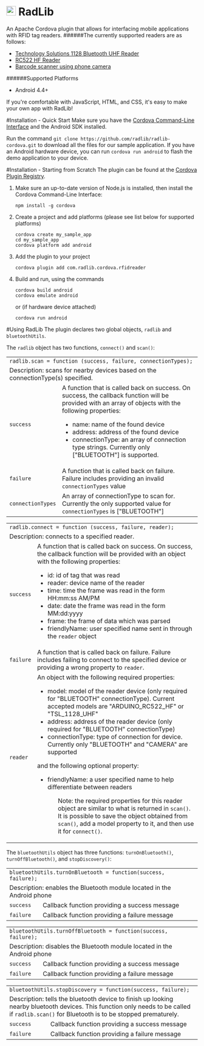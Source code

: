 <img src="https://raw.githubusercontent.com/radlib/radlib-cordova/master/radlibDemoApp/www/img/logo.png" height="25"></img> RadLib
=======================================================
An Apache Cordova plugin that allows for interfacing mobile applications with RFID tag readers.
######The currently supported readers are as follows:
- [Technology Solutions 1128 Bluetooth UHF Reader](http://www.tsl.uk.com/products/1128-bluetooth-handheld-uhf-rfid-reader/)
- [RC522 HF Reader](http://playground.arduino.cc/Learning/MFRC522)
- [Barcode scanner using phone camera](https://github.com/wildabeast/BarcodeScanner)

######Supported Platforms
- Android 4.4+

If you're comfortable with JavaScript, HTML, and CSS, it's easy to make your own app with RadLib!

#Installation - Quick Start
Make sure you have the [Cordova Command-Line Interface](http://www.google.com/url?q=http%3A%2F%2Fcordova.apache.org%2Fdocs%2Fen%2F3.6.0%2F%2Fguide_cli_index.md.html%23The%2520Command-Line%2520Interface&sa=D&sntz=1&usg=AFQjCNGC6EfuvxtBLI_TRexDGn15S0xdsA) and the Android SDK installed.

Run the command `git clone https://github.com/radlib/radlib-cordova.git` to download all the files for our sample application. 
If you have an Android hardware device, you can run `cordova run android` to flash the demo application to your device.

#Installation - Starting from Scratch
The plugin can be found at the [Cordova Plugin Registry](http://plugins.cordova.io/#/package/com.radlib.cordova.rfidreader).  

1. Make sure an up-to-date version of Node.js is installed, then install the Cordova Command-Line Interface:  

    ```  
    npm install -g cordova
    ```  

2. Create a project and add platforms (please see list below for supported platforms)  

    ```
    cordova create my_sample_app  
    cd my_sample_app  
    cordova platform add android  
    ``` 
    
3. Add the plugin to your project  

    ```
    cordova plugin add com.radlib.cordova.rfidreader
    ```  
    
4. Build and run, using the commands

    ```
    cordova build android  
    cordova emulate android
    ```  
    or (if hardware device attached)  
    ```
    cordova run android
    ```  


#Using RadLib
The plugin declares two global objects, `radlib` and `bluetoothUtils`.

The `radlib` object has two functions,  `connect()` and `scan()`:

<table>
  <tr>
    <td colspan="2"><code>radlib.scan = function (success, failure, connectionTypes);</code></td>
  </tr>
  <tr>
    <td colspan="2">Description: scans for nearby devices based on the connectionType(s) specified.</td>
  </tr>
  <tr>
    <td><code>success</code></td>
    <td>
      A function that is called back on success. On success, the callback function will be provided with an array of objects with the following properties:
      <ul>
        <li>name: name of the found device</li>
        <li>address: address of the found device</li>
        <li>connectionType: an array of connection type strings. Currently only ["BLUETOOTH"] is supported.</li>
      <ul>
    </td>
  </tr>
  <tr>
    <td><code>failure</code></td>
    <td>
      A function that is called back on failure. Failure includes providing an invalid <code>connectionTypes</code> value
    </td>
  </tr>
  <tr>
    <td><code>connectionTypes</code></td>
    <td>
     An array of connectionType to scan for. Currently the only supported value for <code>connectionTypes</code> is 
  ["BLUETOOTH"]
    </td>
  </tr>
</table>

<table>
  <tr>
    <td colspan="2"><code>radlib.connect = function (success, failure, reader);</code></td>
  </tr>
  <tr>
    <td colspan="2">Description: connects to a specified reader.</td>
  </tr>
  <tr>
    <td><code>success</code></td>
    <td>
      A function that is called back on success. On success, the callback function will be provided with an object with the following properties:
      <ul>
        <li>id: id of tag that was read</li>
        <li>reader: device name of the reader</li>
        <li>time: time the frame was read in the form HH:mm:ss AM/PM</li>
        <li>date: date the frame was read in the form MM:dd:yyyy</li>
        <li>frame: the frame of data which was parsed</li>
        <li>friendlyName: user specified name sent in through the <code>reader</code> object</li>
      </ul>
    </td>
  </tr>
  <tr>
    <td><code>failure</code></td>
    <td>
      A function that is called back on failure. Failure includes failing to connect to the specified device or providing a wrong property to <code>reader</code>.
    </td>
  </tr>
  <tr>
    <td><code>reader</code></td>
    <td>
      An object with the following required properties:
      <ul>
        <li>model: model of the reader device (only required for "BLUETOOTH" connectionType). Current accepted models are "ARDUINO_RC522_HF" or "TSL_1128_UHF"</li>
        <li>address: address of the reader device (only required for "BLUETOOTH" connectionType)</li>
        <li>connectionType: type of connection for device. Currently only "BLUETOOTH" and "CAMERA" are supported</li>
      </ul>
      and the following optional property:
      <ul>
        <li>friendlyName: a user specified name to help differentiate between readers</li>
      <ul>
      Note: the required properties for this reader object are similar to what is returned in <code>scan()</code>. It is possible to save the object obtained from <code>scan()</code>, add a model property to it, and then use it for <code>connect()</code>.
    </td>
  </tr>
</table>

The `bluetoothUtils` object has three functions: `turnOnBluetooth()`, `turnOffBluetooth()`, and `stopDiscovery()`:

<table>
  <tr>
    <td colspan="2"><code>bluetoothUtils.turnOnBluetooth = function(success, failure);</code></td>
  </tr>
  <tr>
    <td colspan="2">Description: enables the Bluetooth module located in the Android phone</td>
  </tr>
  <tr>
    <td><code>success</code></td>
    <td>
      Callback function providing a success message
    </td>
  </tr>
  <tr>
    <td><code>failure</code></td>
    <td>
      Callback function providing a failure message
    </td>
  </tr>
</table>

<table>
  <tr>
    <td colspan="2"><code>bluetoothUtils.turnOffBluetooth = function(success, failure);</code></td>
  </tr>
  <tr>
    <td colspan="2">Description: disables the Bluetooth module located in the Android phone</td>
  </tr>
  <tr>
    <td><code>success</code></td>
    <td>
      Callback function providing a success message
    </td>
  </tr>
  <tr>
    <td><code>failure</code></td>
    <td>
      Callback function providing a failure message
    </td>
  </tr>
</table>

<table>
  <tr>
    <td colspan="2"><code>bluetoothUtils.stopDiscovery = function(success, failure);</code></td>
  </tr>
  <tr>
    <td colspan="2">Description: tells the bluetooth device to finish up looking nearby bluetooth devices. This function only needs to be called if <code>radlib.scan()</code> for Bluetooth is to be stopped prematurely.
</td>
  </tr>
  <tr>
    <td><code>success</code></td>
    <td>
      Callback function providing a success message
    </td>
  </tr>
  <tr>
    <td><code>failure</code></td>
    <td>
      Callback function providing a failure message
    </td>
  </tr>
</table>
